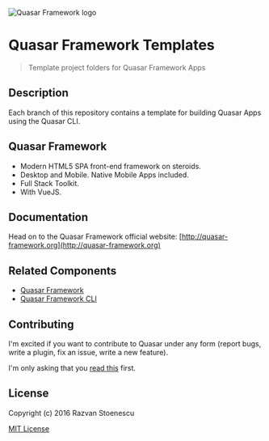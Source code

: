 ![Quasar Framework logo](http://quasar-framework.org/images/quasar-logo.png)

# Quasar Framework Templates
> Template project folders for Quasar Framework Apps

## Description
Each branch of this repository contains a template for building Quasar Apps using the Quasar CLI.

## Quasar Framework

* Modern HTML5 SPA front-end framework on steroids.
* Desktop and Mobile. Native Mobile Apps included.
* Full Stack Toolkit.
* With VueJS.

## Documentation

Head on to the Quasar Framework official website: [http://quasar-framework.org](http://quasar-framework.org)

## Related Components

* [Quasar Framework](https://github.com/rstoenescu/quasar-framework)
* [Quasar Framework CLI](https://github.com/rstoenescu/quasar-cli)

## Contributing

I'm excited if you want to contribute to Quasar under any form (report bugs, write a plugin, fix an issue, write a new feature).

I'm only asking that you [read this](http://quasar-framework.org/guide/contributing-to-quasar.html) first.

## License

Copyright (c) 2016 Razvan Stoenescu

[MIT License](http://en.wikipedia.org/wiki/MIT_License)
